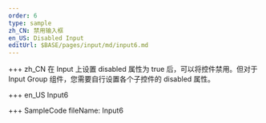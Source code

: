 ```yaml
---
order: 6
type: sample
zh_CN: 禁用输入框
en_US: Disabled Input
editUrl: $BASE/pages/input/md/input6.md
---
```


+++ zh_CN
在 Input 上设置 disabled 属性为 true 后，可以将控件禁用。但对于 Input Group 组件，您需要自行设置各个子控件的 disabled 属性。

+++ en_US
Input6

+++ SampleCode
fileName: Input6
